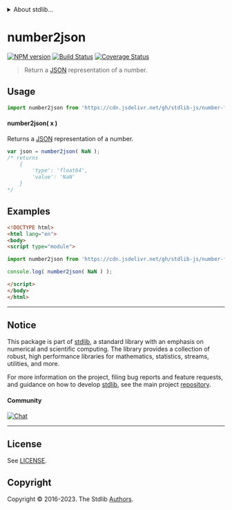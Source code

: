<!--

@license Apache-2.0

Copyright (c) 2022 The Stdlib Authors.

Licensed under the Apache License, Version 2.0 (the "License");
you may not use this file except in compliance with the License.
You may obtain a copy of the License at

   http://www.apache.org/licenses/LICENSE-2.0

Unless required by applicable law or agreed to in writing, software
distributed under the License is distributed on an "AS IS" BASIS,
WITHOUT WARRANTIES OR CONDITIONS OF ANY KIND, either express or implied.
See the License for the specific language governing permissions and
limitations under the License.

-->


<details>
  <summary>
    About stdlib...
  </summary>
  <p>We believe in a future in which the web is a preferred environment for numerical computation. To help realize this future, we've built stdlib. stdlib is a standard library, with an emphasis on numerical and scientific computation, written in JavaScript (and C) for execution in browsers and in Node.js.</p>
  <p>The library is fully decomposable, being architected in such a way that you can swap out and mix and match APIs and functionality to cater to your exact preferences and use cases.</p>
  <p>When you use stdlib, you can be absolutely certain that you are using the most thorough, rigorous, well-written, studied, documented, tested, measured, and high-quality code out there.</p>
  <p>To join us in bringing numerical computing to the web, get started by checking us out on <a href="https://github.com/stdlib-js/stdlib">GitHub</a>, and please consider <a href="https://opencollective.com/stdlib">financially supporting stdlib</a>. We greatly appreciate your continued support!</p>
</details>

# number2json

[![NPM version][npm-image]][npm-url] [![Build Status][test-image]][test-url] [![Coverage Status][coverage-image]][coverage-url] <!-- [![dependencies][dependencies-image]][dependencies-url] -->

> Return a [JSON][json] representation of a number.

<!-- Section to include introductory text. Make sure to keep an empty line after the intro `section` element and another before the `/section` close. -->

<section class="intro">

</section>

<!-- /.intro -->

<!-- Package usage documentation. -->



<section class="usage">

## Usage

```javascript
import number2json from 'https://cdn.jsdelivr.net/gh/stdlib-js/number-float64-to-json@esm/index.mjs';
```

#### number2json( x )

Returns a [JSON][json] representation of a number.

```javascript
var json = number2json( NaN );
/* returns
    {
        'type': 'float64',
        'value': 'NaN'
    }
*/
```

<!-- For guidance on reviving a JSON-serialized [`Buffer`][@stdlib/buffer/ctor], see [`reviver()`][@stdlib/buffer/reviver]. -->

</section>

<!-- /.usage -->

<!-- Package usage notes. Make sure to keep an empty line after the `section` element and another before the `/section` close. -->

<section class="notes">

</section>

<!-- /.notes -->

<!-- Package usage examples. -->

<section class="examples">

## Examples

<!-- eslint no-undef: "error" -->

```html
<!DOCTYPE html>
<html lang="en">
<body>
<script type="module">

import number2json from 'https://cdn.jsdelivr.net/gh/stdlib-js/number-float64-to-json@esm/index.mjs';

console.log( number2json( NaN ) );

</script>
</body>
</html>
```

</section>

<!-- /.examples -->

<!-- Section to include cited references. If references are included, add a horizontal rule *before* the section. Make sure to keep an empty line after the `section` element and another before the `/section` close. -->

<section class="references">

</section>

<!-- /.references -->

<!-- Section for related `stdlib` packages. Do not manually edit this section, as it is automatically populated. -->

<section class="related">

</section>

<!-- /.related -->

<!-- Section for all links. Make sure to keep an empty line after the `section` element and another before the `/section` close. -->


<section class="main-repo" >

* * *

## Notice

This package is part of [stdlib][stdlib], a standard library with an emphasis on numerical and scientific computing. The library provides a collection of robust, high performance libraries for mathematics, statistics, streams, utilities, and more.

For more information on the project, filing bug reports and feature requests, and guidance on how to develop [stdlib][stdlib], see the main project [repository][stdlib].

#### Community

[![Chat][chat-image]][chat-url]

---

## License

See [LICENSE][stdlib-license].


## Copyright

Copyright &copy; 2016-2023. The Stdlib [Authors][stdlib-authors].

</section>

<!-- /.stdlib -->

<!-- Section for all links. Make sure to keep an empty line after the `section` element and another before the `/section` close. -->

<section class="links">

[npm-image]: http://img.shields.io/npm/v/@stdlib/number-float64-to-json.svg
[npm-url]: https://npmjs.org/package/@stdlib/number-float64-to-json

[test-image]: https://github.com/stdlib-js/number-float64-to-json/actions/workflows/test.yml/badge.svg?branch=v0.1.1
[test-url]: https://github.com/stdlib-js/number-float64-to-json/actions/workflows/test.yml?query=branch:v0.1.1

[coverage-image]: https://img.shields.io/codecov/c/github/stdlib-js/number-float64-to-json/main.svg
[coverage-url]: https://codecov.io/github/stdlib-js/number-float64-to-json?branch=main

<!--

[dependencies-image]: https://img.shields.io/david/stdlib-js/number-float64-to-json.svg
[dependencies-url]: https://david-dm.org/stdlib-js/number-float64-to-json/main

-->

[chat-image]: https://img.shields.io/gitter/room/stdlib-js/stdlib.svg
[chat-url]: https://app.gitter.im/#/room/#stdlib-js_stdlib:gitter.im

[stdlib]: https://github.com/stdlib-js/stdlib

[stdlib-authors]: https://github.com/stdlib-js/stdlib/graphs/contributors

[umd]: https://github.com/umdjs/umd
[es-module]: https://developer.mozilla.org/en-US/docs/Web/JavaScript/Guide/Modules

[deno-url]: https://github.com/stdlib-js/number-float64-to-json/tree/deno
[umd-url]: https://github.com/stdlib-js/number-float64-to-json/tree/umd
[esm-url]: https://github.com/stdlib-js/number-float64-to-json/tree/esm
[branches-url]: https://github.com/stdlib-js/number-float64-to-json/blob/main/branches.md

[stdlib-license]: https://raw.githubusercontent.com/stdlib-js/number-float64-to-json/main/LICENSE

[json]: http://www.json.org/

</section>

<!-- /.links -->

